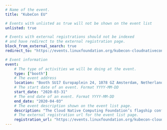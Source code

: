 ```yaml
---
# Name of the event.
title: "KubeCon EU"

# Events with unlisted as true will not be shown on the event list
unlisted: true

# Events with external registrations should not be indexed
# and have redirect to the external registration page.
block_from_external_search: true
redirect_to: "https://events.linuxfoundation.org/kubecon-cloudnativecon-europe/register/"

# Event information
event:
    # The type of activities we will be doing at the event.
    type: ["booth"]
    # The event address
    location: "Booth SU17 Europaplein 24, 1078 GZ Amsterdam, Netherlands"
    # The start date of an event. Format YYYY-MM-DD
    start_date: "2020-03-31"
    # The end date of an event. Format YYYY-MM-DD
    end_date: "2020-04-03"
    # The event description shown on the event list page.
    description: "The Cloud Native Computing Foundation’s flagship conference gathers adopters and technologists from leading open source and cloud native communities in Amsterdam, The Netherlands from March 30 – April 2, 2020."
    # The external registration url for the event list page.
    registration_url: "https://events.linuxfoundation.org/kubecon-cloudnativecon-europe/register/"
---
```

